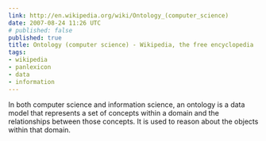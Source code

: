 ```yaml
---
link: http://en.wikipedia.org/wiki/Ontology_(computer_science)
date: 2007-08-24 11:26 UTC
# published: false
published: true
title: Ontology (computer science) - Wikipedia, the free encyclopedia
tags:
- wikipedia
- panlexicon
- data
- information
---
```


In both computer science and information science, an ontology is a data model that represents a set of concepts within a domain and the relationships between those concepts. It is used to reason about the objects within that domain.
